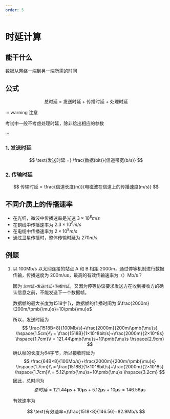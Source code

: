 ```yaml
---
order: 5
---
```


# 时延计算

## 能干什么

数据从网络一端到另一端所需的时间

## 公式

$$
\text{总时延 = 发送时延 + 传播时延 + 处理时延}
$$

::: warning 注意

考试中一般不考虑处理时延，除非给出相应的参数

:::

### 1. 发送时延

$$
\text{发送时延 =} \frac{数据(bit)}{信道带宽(b/s)}
$$

### 2. 传输时延

$$
传输时延 = \frac{信道长度(m)}{电磁波在信道上的传播速度(m/s)}
$$

## 不同介质上的传播速率

+ 在光纤，微波中传播速率是光速 $3×10^8m/s$
+ 在铜线中传播速率为 $2.3×10^8m/s$
+ 在电缆中传播速率为 $2×10^8m/s$
+ 通过卫星传播时，整体传输时延为 $270m/s$

## 例题

1. 以 100Mb/s 以太网连接的站点 A 和 B 相距 2000m，通过停等机制进行数据传输，传播速度为 200m/us，最高的有效传输速率为（）Mb/s？

   因为 `总时延=发送时延+传播时延`，又因为停等协议要求发送方在收到接收方的确认信息之前，不能发送下一个数据帧。

   数据帧的最大长度为1518字节，数据帧的传播时间为 $\frac{2000m}{200m/\pmb{\mu}s}=10\pmb{\mu}s$
   
   所以，发送时延为 
   $$
   \frac{1518B×8}{100Mb/s}+\frac{2000m}{200m/\pmb{\mu}s} \hspace{1.5cm}\\ 
   = \frac{1518B}{1×10^8bit/s}+\frac{2000m}{2×10^8s} \hspace{1.7cm}\\
   = 121.44\pmb{\mu}s+10\pmb{\mu}s \hspace{2.9cm}
   $$
   确认帧的长度为64字节，所以接收时延为
   $$
   \frac{64B×8}{100Mb/s}+\frac{2000m}{200m/\pmb{\mu}s} \hspace{1.7cm}\\ 
   = \frac{1518B}{1×10^8bit/s}+\frac{2000m}{2×10^8s} \hspace{1.7cm}\\
   = 5.12\pmb{\mu}s+10\pmb{\mu}s \hspace{3.2cm}
   $$
   因此，总时间为
   $$
   总时延=121.44\pmb{\mu}s+10\pmb{\mu}s+5.12\pmb{\mu}s+10\pmb{\mu}s=146.56\pmb{\mu}s
   $$
   
   
   有效速率为

$$
\text{有效速率=}\frac{1518×8}{146.56}=82.9Mb/s
$$



